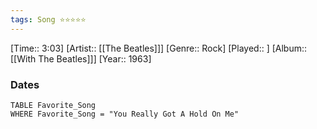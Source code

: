 ```yaml
---
tags: Song ⭐⭐⭐⭐⭐ 
---
```

[Time:: 3:03]
[Artist:: [[The Beatles]]]
[Genre:: Rock]
[Played:: ]
[Album:: [[With The Beatles]]]
[Year:: 1963]
### Dates
````dataview
TABLE Favorite_Song
WHERE Favorite_Song = "You Really Got A Hold On Me"
````